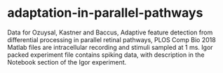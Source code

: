 # adaptation-in-parallel-pathways
Data for Ozuysal, Kastner and Baccus, Adaptive feature detection from differential processing in parallel retinal pathways, PLOS Comp Bio 2018
Matlab files are intracellular recording and stimuli sampled at 1 ms.
Igor packed experiment file contains spiking data, with description in the Notebook section of the Igor experiment.
